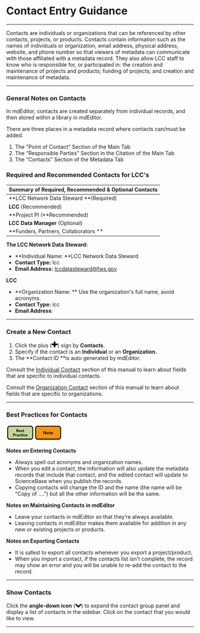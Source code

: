 # Contact Entry Guidance

---

Contacts are individuals or organizations that can be referenced by other contacts, projects, or products. Contacts contain information such as the names of individuals or organization, email address, physical address, website, and phone number so that viewers of metadata can communicate with those affiliated with a metadata record. They also allow LCC staff to know who is responsible for, or participated in: the creation and maintenance of projects and products; funding of projects; and creation and maintenance of metadata.

---

### General Notes on Contacts

In mdEditor, contacts are created separately from individual records, and then stored within a library in mdEditor. 



There are three places in a metadata record where contacts can/must be added. 

1. The "Point of Contact” Section of the Main Tab
2. The “Responsible Parties” Section in the Citation of the Main Tab
3. The “Contacts” Section of the Metadata Tab



### Required and Recommended Contacts for LCC's

| S**ummary of Required, Recommended & Optional Contacts** |
| :--- |
| **LCC Network Data Steward **\(Required\) |
| **LCC** \(Recommended\) |
| **Project PI  \(**Recommended\) |
| **LCC Data Manager** \(Optional\) |
| **Funders, Partners, Collaborators ** |

**The LCC Network Data Steward:**

* **Individual Name: **LCC Network Data Steward
* **Contact Type:** lcc
* **Email Address:** lccdatasteward@fws.gov

**LCC**

* **Organization Name: ** Use the organization's full name, avoid acronyms.
* **Contact Type:** lcc
* **Email Address**: 

---

### Create a New Contact

1. Click the plus \(![](/assets/symbol_plus_16.png)\) sign by **Contacts**.
2. Specify if the contact is an **Individual** or an **Organization.**
3. The **Contact ID **is auto generated by mdEditor.

Consult the [Individual Contact](/contact/new/individual.md) section of this manual to learn about fields that are specific to individual contacts.

Consult the [Organization Contact](/contact/new/organization.md) section of this manual to learn about fields that are specific to organizations.

---

### Best Practices for Contacts

![](/assets/best_practice_small.png)![](/assets/note_small.png)

**Notes on Entering Contacts**

* Always spell out acronyms and organization names.
* When you edit a contact, the information will also update the metadata records that include that contact, and the edited contact will update to ScienceBase when you publish the records.
* Copying contacts will change the ID and the name \(the name will be “Copy of ….”\) but all the other information will be the same.

**Notes on Maintaining Contacts in mdEditor**

* Leave your contacts in mdEditor so that they’re always available.
* Leaving contacts in mdEditor makes them available for addition in any new or existing projects or products.

**Notes on Exporting Contacts**

* It is safest to export all contacts whenever you export a project/product.
* When you import a contact, if the contacts list isn't complete, the record may show an error and you will be unable to re-add the contact to the record.

---

### Show Contacts

Click the **angle-down icon** \(![](/assets/symbol_angle-down_16.png)\) to expand the contact group panel and display a list of contacts in the sidebar. Click on the contact that you would like to view.

---



